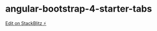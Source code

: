 # angular-bootstrap-4-starter-tabs

[Edit on StackBlitz ⚡️](https://stackblitz.com/edit/angular-bootstrap-4-starter-bswt4p)